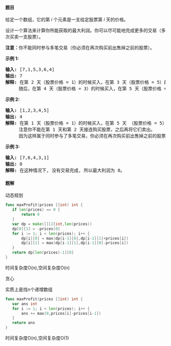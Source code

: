 #### 题目
<p>给定一个数组，它的第&nbsp;<em>i</em> 个元素是一支给定股票第 <em>i</em> 天的价格。</p>

<p>设计一个算法来计算你所能获取的最大利润。你可以尽可能地完成更多的交易（多次买卖一支股票）。</p>

<p><strong>注意：</strong>你不能同时参与多笔交易（你必须在再次购买前出售掉之前的股票）。</p>

<p><strong>示例 1:</strong></p>

<pre><strong>输入:</strong> [7,1,5,3,6,4]
<strong>输出:</strong> 7
<strong>解释:</strong> 在第 2 天（股票价格 = 1）的时候买入，在第 3 天（股票价格 = 5）的时候卖出, 这笔交易所能获得利润 = 5-1 = 4 。
&nbsp;    随后，在第 4 天（股票价格 = 3）的时候买入，在第 5 天（股票价格 = 6）的时候卖出, 这笔交易所能获得利润 = 6-3 = 3 。
</pre>

<p><strong>示例 2:</strong></p>

<pre><strong>输入:</strong> [1,2,3,4,5]
<strong>输出:</strong> 4
<strong>解释:</strong> 在第 1 天（股票价格 = 1）的时候买入，在第 5 天 （股票价格 = 5）的时候卖出, 这笔交易所能获得利润 = 5-1 = 4 。
&nbsp;    注意你不能在第 1 天和第 2 天接连购买股票，之后再将它们卖出。
&nbsp;    因为这样属于同时参与了多笔交易，你必须在再次购买前出售掉之前的股票。
</pre>

<p><strong>示例&nbsp;3:</strong></p>

<pre><strong>输入:</strong> [7,6,4,3,1]
<strong>输出:</strong> 0
<strong>解释:</strong> 在这种情况下, 没有交易完成, 所以最大利润为 0。</pre>


 #### 题解
 动态规划
 ```go
func maxProfit(prices []int) int {
	if len(prices) == 0 {
		return 0
	}
	var dp = make([][2]int,len(prices))
	dp[0][1] = -prices[0]
	for i := 1; i < len(prices); i++ {
		dp[i][0] = max(dp[i-1][0],dp[i-1][1]+prices[i])
		dp[i][1] = max(dp[i-1][1],dp[i-1][0]-prices[i])
	}
	return dp[len(prices)-1][0]
}
```
 时间复杂度O(n),空间复杂度O(n)
 
 贪心
 
 实质上是找n个递增数组
 ```go
func maxProfit(prices []int) int {
	var ans int
	for i := 1; i < len(prices); i++ {
		ans += max(0,prices[i]-prices[i-1])
	}
	return ans
}
```
 时间复杂度O(n),空间复杂度O(1)